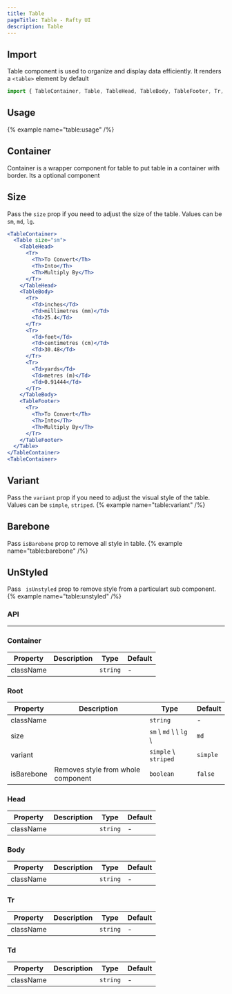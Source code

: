 ```yaml
---
title: Table
pageTitle: Table - Rafty UI
description: Table
---
```


## Import

Table component is used to organize and display data efficiently. It renders a `<table>` element by default

```jsx
import { TableContainer, Table, TableHead, TableBody, TableFooter, Tr, Th, Td } from "@rafty/ui";
```

## Usage

{% example name="table:usage" /%}

## Container

Container is a wrapper component for table to put table in a container with border. Its a optional component

## Size

Pass the `size` prop if you need to adjust the size of the table. Values can be `sm`, `md`, `lg`.

```jsx
<TableContainer>
  <Table size="sm">
    <TableHead>
      <Tr>
        <Th>To Convert</Th>
        <Th>Into</Th>
        <Th>Multiply By</Th>
      </Tr>
    </TableHead>
    <TableBody>
      <Tr>
        <Td>inches</Td>
        <Td>millimetres (mm)</Td>
        <Td>25.4</Td>
      </Tr>
      <Tr>
        <Td>feet</Td>
        <Td>centimetres (cm)</Td>
        <Td>30.48</Td>
      </Tr>
      <Tr>
        <Td>yards</Td>
        <Td>metres (m)</Td>
        <Td>0.91444</Td>
      </Tr>
    </TableBody>
    <TableFooter>
      <Tr>
        <Th>To Convert</Th>
        <Th>Into</Th>
        <Th>Multiply By</Th>
      </Tr>
    </TableFooter>
  </Table>
</TableContainer>
<TableContainer>
```

## Variant

Pass the `variant` prop if you need to adjust the visual style of the table. Values can be `simple`, `striped`.
{% example name="table:variant" /%}

## Barebone

Pass `isBarebone` prop to remove all style in table.
{% example name="table:barebone" /%}

## UnStyled

Pass ` isUnstyled` prop to remove style from a particulart sub component.
{% example name="table:unstyled" /%}

### API

---

### Container

| Property  | Description | Type     | Default |
| --------- | ----------- | -------- | ------- |
| className |             | `string` | -       |

### Root

| Property   | Description                        | Type                    | Default  |
| ---------- | ---------------------------------- | ----------------------- | -------- |
| className  |                                    | `string`                | -        |
| size       |                                    | `sm` \ `md` \ \ `lg` \  | `md`     |
| variant    |                                    | `simple` \ `striped`    | `simple` |
| isBarebone | Removes style from whole component | `boolean`               | `false`  |

### Head

| Property  | Description | Type     | Default |
| --------- | ----------- | -------- | ------- |
| className |             | `string` | -       |

### Body

| Property  | Description | Type     | Default |
| --------- | ----------- | -------- | ------- |
| className |             | `string` | -       |

### Tr

| Property  | Description | Type     | Default |
| --------- | ----------- | -------- | ------- |
| className |             | `string` | -       |

### Td

| Property  | Description | Type     | Default |
| --------- | ----------- | -------- | ------- |
| className |             | `string` | -       |
